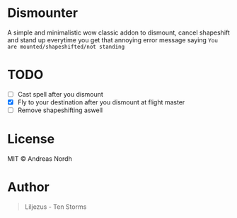 # Dismounter
A simple and minimalistic wow classic addon to dismount, cancel shapeshift and stand up everytime you get that annoying error message saying `You are mounted/shapeshifted/not standing` 

# TODO
- [ ] Cast spell after you dismount
- [x] Fly to your destination after you dismount at flight master
- [ ] Remove shapeshifting aswell

# License
MIT &copy; Andreas Nordh

# Author

> Liljezus - Ten Storms